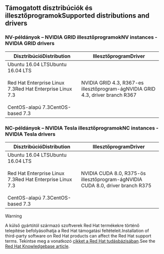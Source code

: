 ## <a name="supported-distributions-and-drivers"></a><span data-ttu-id="c4fcf-101">Támogatott disztribúciók és illesztőprogramok</span><span class="sxs-lookup"><span data-stu-id="c4fcf-101">Supported distributions and drivers</span></span>


### <a name="nv-instances---nvidia-grid-drivers"></a><span data-ttu-id="c4fcf-102">NV-példányok – NVIDIA GRID illesztőprogramok</span><span class="sxs-lookup"><span data-stu-id="c4fcf-102">NV instances - NVIDIA GRID drivers</span></span>


| <span data-ttu-id="c4fcf-103">Disztribúció</span><span class="sxs-lookup"><span data-stu-id="c4fcf-103">Distribution</span></span> | <span data-ttu-id="c4fcf-104">Illesztőprogram</span><span class="sxs-lookup"><span data-stu-id="c4fcf-104">Driver</span></span> |
| --- | --- | 
| <span data-ttu-id="c4fcf-105">Ubuntu 16.04 LTS</span><span class="sxs-lookup"><span data-stu-id="c4fcf-105">Ubuntu 16.04 LTS</span></span><br/><br/><span data-ttu-id="c4fcf-106">Red Hat Enterprise Linux 7.3</span><span class="sxs-lookup"><span data-stu-id="c4fcf-106">Red Hat Enterprise Linux 7.3</span></span><br/><br/><span data-ttu-id="c4fcf-107">CentOS-alapú 7.3</span><span class="sxs-lookup"><span data-stu-id="c4fcf-107">CentOS-based 7.3</span></span> | <span data-ttu-id="c4fcf-108">NVIDIA GRID 4.3, R367-es illesztőprogram-ág</span><span class="sxs-lookup"><span data-stu-id="c4fcf-108">NVIDIA GRID 4.3, driver branch R367</span></span>|

### <a name="nc-instances---nvidia-tesla-drivers"></a><span data-ttu-id="c4fcf-109">NC-példányok – NVIDIA Tesla illesztőprogramok</span><span class="sxs-lookup"><span data-stu-id="c4fcf-109">NC instances - NVIDIA Tesla drivers</span></span>
| <span data-ttu-id="c4fcf-110">Disztribúció</span><span class="sxs-lookup"><span data-stu-id="c4fcf-110">Distribution</span></span> | <span data-ttu-id="c4fcf-111">Illesztőprogram</span><span class="sxs-lookup"><span data-stu-id="c4fcf-111">Driver</span></span> |
| --- | --- | 
| <span data-ttu-id="c4fcf-112">Ubuntu 16.04 LTS</span><span class="sxs-lookup"><span data-stu-id="c4fcf-112">Ubuntu 16.04 LTS</span></span><br/><br/> <span data-ttu-id="c4fcf-113">Red Hat Enterprise Linux 7.3</span><span class="sxs-lookup"><span data-stu-id="c4fcf-113">Red Hat Enterprise Linux 7.3</span></span><br/><br/> <span data-ttu-id="c4fcf-114">CentOS-alapú 7.3</span><span class="sxs-lookup"><span data-stu-id="c4fcf-114">CentOS-based 7.3</span></span> | <span data-ttu-id="c4fcf-115">NVIDIA CUDA 8.0, R375-ös illesztőprogram-ág</span><span class="sxs-lookup"><span data-stu-id="c4fcf-115">NVIDIA CUDA 8.0, driver branch R375</span></span> |



> [!WARNING] 
> <span data-ttu-id="c4fcf-116">A külső gyártótól származó szoftverek Red Hat termékekre történő telepítése befolyásolhatja a Red Hat támogatási feltételeit.</span><span class="sxs-lookup"><span data-stu-id="c4fcf-116">Installation of third-party software on Red Hat products can affect the Red Hat support terms.</span></span> <span data-ttu-id="c4fcf-117">Tekintse meg a vonatkozó [cikket a Red Hat tudásbázisában](https://access.redhat.com/articles/1067).</span><span class="sxs-lookup"><span data-stu-id="c4fcf-117">See the [Red Hat Knowledgebase article](https://access.redhat.com/articles/1067).</span></span>
>
